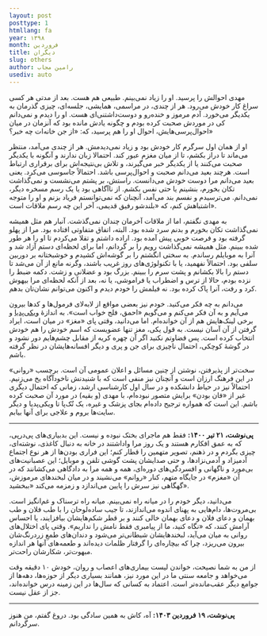 ```yaml
---
layout: post
posttype: 1
htmllang: fa
year: ۱۳۹۸
month: فروردین
title: دیگران
slug: others
author: رامین مجاب
usediv: auto 
---
```


مهدی احوالش را پرسید. او را زیاد نمی‌بینم. طبیعی هم هست. بعد از مدتی هر کسی سراغ کار خودش می‌رود. هر از چندی، در مراسمی، همایشی، جلسه‌ای، چیزی گذرمان به یکدیگر می‌خورد. آدم مرموز و خنده‌رو و دوست‌داشتنی‌ای هست. او را دیدم و نمی‌دانم کی در موردش صحبت کرده بودم و چگونه یادش مانده بود که آنزمان در میان احوال‌پرسی‌هایش، احوال او را هم پرسید، که: «از جن خانه‌ات چه خبر؟»

او از همان اول سرگرم کار خودش بود و زیاد نمی‌دیدمش. هر از چندی می‌آمد، منتظر می‌ماند تا دراز بکشم، تا از میان مغزم عبور کند. احتمالا زبان ندارند و آنگونه با یکدیگر صحبت می‌کنند یا از یکدیگر خبر می‌گیرند، و تلاش بی‌نتیجه‌اش برای برقراری ارتباط است. هرچند بعید می‌دانم صحبت و احوال‌پرسی باشد. احتمالاً جاسوسی می‌کرد. یعنی بعید می‌دانم مرا دوست خودش می‌دانست. راستش، بر پشتم می‌نشست و نمی‌گذاشت تکان بخورم، بنشینم یا حتی نفس بکشم. از ناآگاهی بود یا یک رسم مسخره دیگر، نمی‌دانم. می‌ترسیدم و نفسم بند می‌آمد، آنچنان که نمی‌توانستم فریاد بزنم و او را متوجه اشتباهش کنم، که «بلندشو رفیق قدیمی، آخر این چه رسم ملاقات است».

به مهدی نگفتم، اما از ملاقات آخرمان چندان نمی‌گذشت. آنبار هم مثل همیشه نمی‌گذاشت تکان بخورم و بدنم سرد شده بود. البته، اتفاق متفاوتی افتاده بود. مرا از پهلو گرفته بود و فرصت خوبی پیش آمده بود. اراده داشتم و تقلا می‌کردم تا او را هر طور شده ببینم. مثل همیشه نمی‌گذاشت رویم را بر گردانم، اما برای لحظه‌ای دستم آزاد شد و آنرا به موبایلم رساندم. به سختی انگشتم را بر گوشه‌اش کشیدم و خوشبختانه بر دوربین سلفی بود. احتمالاً نفهمید، یا با تکنولوژی‌های روز غریب باشند، وگرنه مانع از آن می‌شد تا دستم را بالا بکشانم و پشت سرم را ببینم. بزرگ بود و عضلانی و زشت. دکمه ضبط را نزده بودم، حالا از ترس و اضطراب یا فراموشی، یا نه، بعد از آنکه لحظه‌ای مرا بیهوش کرد و رفت، آنرا پاک کرده بود. نه فیلمش را خودم دیدم و اکنون می‌توانم نشان‌تان بدهم.

می‌دانم به چه فکر می‌کنید. خودم نیز بعضی مواقع از لابه‌لای فرمول‌ها و کدها بیرون می‌آیم و به آن فکر می‌کنم و می‌گویم «احمق، فلج خواب است». به اندازهٔ [ویکی‌پدیا](https://en.wikipedia.org/wiki/Sleep_paralysis) و برخی لینک‌هایش هم از آن خوانده‌ام. اما می‌دانید، وقتی پای «مغز» در میان است، ایراد گرفتن از آن آسان نیست. به قول یکی، مغز تنها عضویست که اسم خودش را هم خودش انتخاب کرده است. پس قضاوتم نکنید اگر آن چهره کریه از مقابل چشم‌هایم دور نشود و در گوشهٔ کوچکی، احتمال ناچیزی برای جن و پری و دیگر افسانه‌هایشان در نظر گرفته باشم.

سخت‌تر از پذیرفتن، نوشتن از چنین مسائل و اعلان عمومی آن است. برچسب «روانی» در این فرهنگ ارزان است و آنچنان نیز منفی است که با شنیدنش ناخودآگاه یخ می‌زنیم. احتمالاً نیز در حیاط دانشکده و در سال اول کارشناسی ارشد، زمانی که احتمال دیگری غیر از «فان بودن» برایش متصور نبوده‌ام، با مهدی (و بقیه) در مورد آن صحبت کرده باشم. این است که همواره ترجیح داده‌ام بجای پزشک و غیره، یک تُک‌پا تا ویکی‌پدیا و دیگر سایت‌ها بروم و علاجی برای آنها بیابم. 

---

**پی‌نوشت، ۲۱ تیر ۱۴۰۰:** فقط هم ماجرای بختک نبوده و نیست. این بدبیاری‌های پی‌درپی، که به عمق افکارم هستند و یک روز مرا واداشتند در خانه به دنبال کاغذی، نوشته‌ای، چیزی بگردم و در ذهنم، تصویر متهمین را قطار کنم؛ این فراری بودن‌ها از هر نوع اجتماع آدمیزاد و آدمی‌نزادها، و حتی صدایشان پشت گوشی تلفن و موبایل؛ این عصبانیت‌های بی‌مورد و ناگهانی و افسردگی‌های دوره‌ای، همه و همه مرا به دادگاهی می‌کشانند که در آن «مغزم» در جایگاه متهم، کنار «روانم» می‌نشیند و در میان لبخندهای مرموزش، گهگاهی نیز سرش را پایین می‌اندازد و زمزمه می‌کند «ببخشید».

می‌دانید، دیگر خودم را در میانه راه نمی‌بینم. میانه راه ترسناک و غم‌انگیز است. بی‌مروت‌ها، دام‌هایی به پهنای اندوه می‌اندازند، تا جیب ساده‌لوحان را با طب فلان و طب بهمان و دعای فلان و دعای بهمان خالی کنند و بر قطر شکم‌هایشان بیافزایند، یا احساس آرامش کنند، که «نگاه کنید، ما از پیامبری فقط نامش را نداریم». وقتی پای اختلال‌های روانی به میان می‌آید، لبخندهایشان شیطانی‌تر می‌شود و دندان‌های طمعِ زردرنگ‌شان بیرون می‌ریزد، چرا که بیچاره‌ای را گرفتار ظلمات دیده‌اند و طعمه‌های آنها هر اندازه مبهوت‌تر، شکارشان راحت‌تر.

از من به شما نصیحت، خواندن لیست بیماری‌های اعصاب و روان، خودش ۱۰ دقیقه وقت می‌خواهد و جامعه سنتی ما در این مورد نیز، همانند بسیاری دیگر از حوزه‌ها، دهه‌ها از جوامع دیگر عقب‌مانده‌تر است. اعتماد به کسانی که سال‌ها در این زمینه درس خوانده‌اند، جز از عقل نیست.

---

**پی‌نوشت، ۱۹ فروردین ۱۴۰۳:** آه، کاش به همین سادگی بود. دروغ گفتم، من هنوز سرگردانم.









